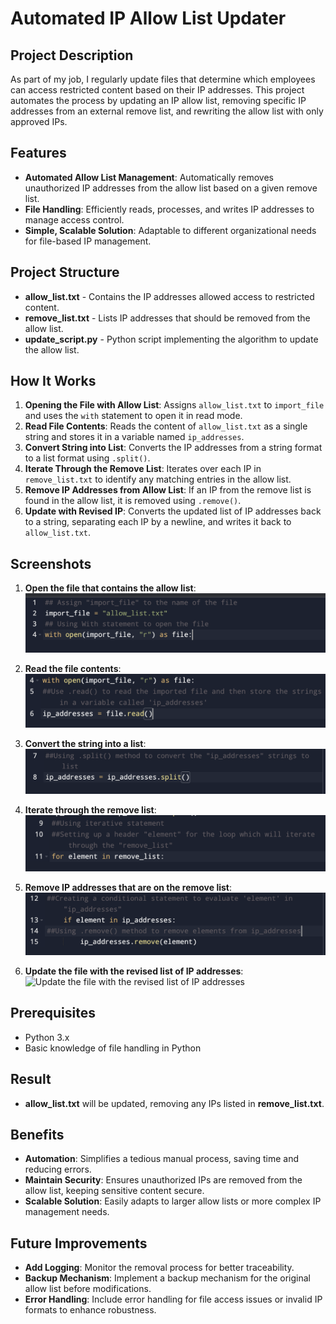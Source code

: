 # Automated IP Allow List Updater

## Project Description

As part of my job, I regularly update files that determine which employees can access restricted content based on their IP addresses. This project automates the process by updating an IP allow list, removing specific IP addresses from an external remove list, and rewriting the allow list with only approved IPs.

## Features

- **Automated Allow List Management**: Automatically removes unauthorized IP addresses from the allow list based on a given remove list.
- **File Handling**: Efficiently reads, processes, and writes IP addresses to manage access control.
- **Simple, Scalable Solution**: Adaptable to different organizational needs for file-based IP management.

## Project Structure

- **allow_list.txt** - Contains the IP addresses allowed access to restricted content.
- **remove_list.txt** - Lists IP addresses that should be removed from the allow list.
- **update_script.py** - Python script implementing the algorithm to update the allow list.

## How It Works

1. **Opening the File with Allow List**: Assigns `allow_list.txt` to `import_file` and uses the `with` statement to open it in read mode.
2. **Read File Contents**: Reads the content of `allow_list.txt` as a single string and stores it in a variable named `ip_addresses`.
3. **Convert String into List**: Converts the IP addresses from a string format to a list format using `.split()`.
4. **Iterate Through the Remove List**: Iterates over each IP in `remove_list.txt` to identify any matching entries in the allow list.
5. **Remove IP Addresses from Allow List**: If an IP from the remove list is found in the allow list, it is removed using `.remove()`.
6. **Update with Revised IP**: Converts the updated list of IP addresses back to a string, separating each IP by a newline, and writes it back to `allow_list.txt`.

## Screenshots

1. **Open the file that contains the allow list**:  
   ![Open the file that contains the allow list](Screenshots/Opening_File_with_Allow_List.png)

2. **Read the file contents**:  
   ![Read the file contents](Screenshots/Read_File_Contents.png)

3. **Convert the string into a list**:  
   ![Convert the string into a list](Screenshots/Converting_String_into_List.png)

4. **Iterate through the remove list**:  
   ![Iterate through the remove list](Screenshots/Iterating_Through_Remove_List.png)

5. **Remove IP addresses that are on the remove list**:  
   ![Remove IP addresses that are on the remove list](Screenshots/Removing_IP_Addresses.png)

6. **Update the file with the revised list of IP addresses**:  
   ![Update the file with the revised list of IP addresses](Screenshots/Updating_File_with_Revised_IP_List.png)

## Prerequisites

- Python 3.x
- Basic knowledge of file handling in Python

## Result

- **allow_list.txt** will be updated, removing any IPs listed in **remove_list.txt**.

## Benefits

- **Automation**: Simplifies a tedious manual process, saving time and reducing errors.
- **Maintain Security**: Ensures unauthorized IPs are removed from the allow list, keeping sensitive content secure.
- **Scalable Solution**: Easily adapts to larger allow lists or more complex IP management needs.

## Future Improvements

- **Add Logging**: Monitor the removal process for better traceability.
- **Backup Mechanism**: Implement a backup mechanism for the original allow list before modifications.
- **Error Handling**: Include error handling for file access issues or invalid IP formats to enhance robustness.
